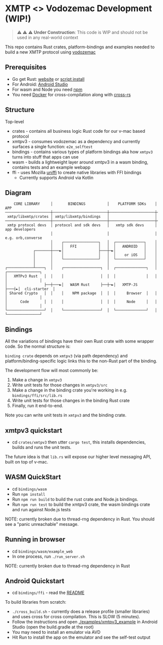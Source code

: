 # XMTP <> Vodozemac Development (WIP!)

> :warning: :warning: :warning: **Under Construction**: This code is WIP and should not be used in any real-world context

This repo contains Rust crates, platform-bindings and examples needed to build a new XMTP protocol using [vodozemac](https://github.com/matrix-org/vodozemac)

## Prerequisites

- Go get Rust: [website](https://www.rust-lang.org/tools/install) or [script install](https://doc.rust-lang.org/cargo/getting-started/installation.html)
- For Android: [Android Studio](https://developer.android.com/studio)
- For wasm and Node you need [npm](https://www.npmjs.com/)
- You need [Docker](https://www.docker.com/) for cross-compilation along with [cross-rs](https://github.com/cross-rs/cross)

## Structure

Top-level
- crates - contains all business logic Rust code for our v-mac based protocol
 - xmtpv3 - consumes vodozemac as a dependency and currently surfaces a single function: `e2e_selftest`
- bindings - contains various types of platform bindings aka how `xmtpv3` turns into stuff that apps can use
 - wasm - builds a lightweight layer around xmtpv3 in a wasm binding, contains tests and an example webapp
 - ffi - uses Mozilla [uniffi](https://github.com/mozilla/uniffi-rs) to create native libraries with FFI bindings
   - Currently supports Android via Kotlin

## Diagram

```
    CORE LIBRARY     │       BINDINGS          │    PLATFORM SDKs    │     APP
─────────────────────┼─────────────────────────┼─────────────────────┼──────────────────
 xmtp/libxmtp/crates │ xmtp/libxmtp/bindings   │                     │
─────────────────────┼─────────────────────────┼─────────────────────┼──────────────────
 xmtp protocol devs  │ protocol and sdk devs   │   xmtp sdk devs     │  app developers
                     │                         │                     │  e.g. orb,converse
                     │    ┌────────────────┐   │  ┌─────────────┐    │
                     │    │   FFI          │   │  │   ANDROID   │    │
             ┌───────┼───►│                ├───┼─►│             │    │
             │       │    │                │   │  │    or iOS   │    │
             │       │    └────────────────┘   │  └─────────────┘    │
             │       │                         │                     │
┌────────────┴────┐  │    ┌─────────────────┐  │  ┌──────────────┐   │ ┌───────────────┐
│   XMTPv3 Rust   │  │    │                 │  │  │              │   │ │               │
│                 ├──┼───►│   WASM Rust     ├──┼─►│   XMTP-JS    ├───┤►│  cli-starter  │
│ Shared Crypto   │  │    │    NPM package  │  │  │     Browser  │   │ │               │
│      Code       │  │    │                 │  │  │     Node     │   │ │               │
└─────────────────┘  │    └─────────────────┘  │  └──────────────┘   │ └───────────────┘
```


## Bindings

All the variations of bindings have their own Rust crate with some wrapper code. So the normal structure is:

`binding crate` depends on `xmtpv3` (via path dependency) and platform/binding-specific logic links this to the non-Rust part of the binding.

The development flow will most commonly be:
1. Make a change in `xmtpv3`
2. Write unit tests for those changes in `xmtpv3/src`
3. Make a change in the binding crate you're working in e.g. `bindings/ffi/src/lib.rs`
4. Write unit tests for those changes in the binding Rust crate
5. Finally, run it end-to-end.

Note you can write unit tests in `xmtpv3` and the binding crate.

## xmtpv3 quickstart

- cd `crates/xmtpv3` then utter `cargo test`, this installs dependencies, builds and runs the unit tests.

The future idea is that `lib.rs` will expose our higher level messaging API, built on top of v-mac.

## WASM QuickStart

- cd `bindings/wasm`
- Run `npm install`
- Run `npm run build` to build the rust crate and Node.js bindings.
- Run `npm run test` to build the xmtpv3 crate, the wasm bindings crate and run against Node.js tests

NOTE: currently broken due to thread-rng dependency in Rust. You should see a "panic unreachable" message.

## Running in browser

- cd `bindings/wasm/example_web`
- In one process, run `./run_server.sh`

NOTE: currently broken due to thread-rng dependency in Rust

## Android Quickstart

- cd `bindings/ffi` - read the [README](./bindings/ffi/README.md)

To build libraries from scratch:

- `./cross_build.sh` - currently does a release profile (smaller libraries) and uses cross for cross compilation. This is SLOW (5 minutes).
- Follow the instructions and open [./examples/xmtpv3_example](./examples/xmtpv3_example) in Android Studio (open the build.gradle at the root)
- You may need to install an emulator via AVD
- Hit Run to install the app on the emulator and see the self-test output
